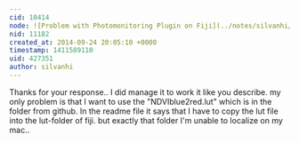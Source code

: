 ```yaml
---
cid: 10414
node: ![Problem with Photomonitoring Plugin on Fiji](../notes/silvanhi/09-24-2014/problem-with-photomonitoring-plugin-on-fiji)
nid: 11182
created_at: 2014-09-24 20:05:10 +0000
timestamp: 1411589110
uid: 427351
author: silvanhi
---
```


Thanks for your response.. I did manage it to work it like you describe. my only problem is that I want to use the "NDVIblue2red.lut" which is in the folder from github. In the readme file it says that I have to copy the lut file into the lut-folder of fiji. but exactly that folder I'm unable to localize on my mac..
